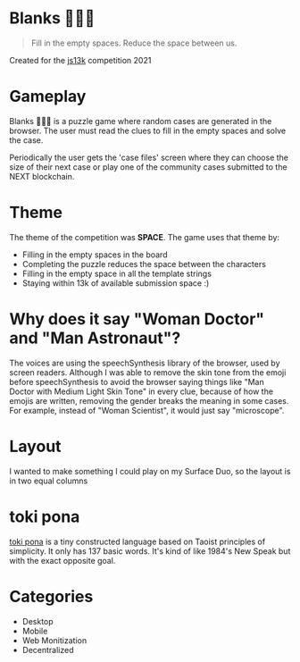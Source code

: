 # Blanks 🕵🏻‍♂️
> Fill in the empty spaces.
> Reduce the space between us.

Created for the [js13k](https://js13kgames.com/) competition 2021

# Gameplay
Blanks 🕵🏻‍♂️ is a puzzle game where random cases are generated in the browser.
The user must read the clues to fill in the empty spaces and solve the case.

Periodically the user gets the 'case files' screen where they can choose the size of their next case or play one of the community cases submitted to the NEXT blockchain.

# Theme
The theme of the competition was **SPACE**.
The game uses that theme by:
* Filling in the empty spaces in the board
* Completing the puzzle reduces the space between the characters
* Filling in the empty space in all the template strings
* Staying within 13k of available submission space :)

# Why does it say "Woman Doctor" and "Man Astronaut"?
The voices are using the speechSynthesis library of the browser, used by screen readers.  Although I was able to remove the skin tone from the emoji before speechSynthesis to avoid the browser saying things like "Man Doctor with Medium Light Skin Tone" in every clue, because of how the emojis are written, removing the gender breaks the meaning in some cases.  For example, instead of "Woman Scientist", it would just say "microscope".

# Layout
I wanted to make something I could play on my Surface Duo, so the layout is in two equal columns

# toki pona
[toki pona](https://en.wikipedia.org/wiki/Toki_Pona) is a tiny constructed language based on Taoist principles of simplicity. It only has 137 basic words.  It's kind of like 1984's New Speak but with the exact opposite goal.

# Categories
* Desktop
* Mobile
* Web Monitization
* Decentralized
